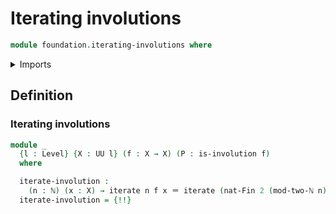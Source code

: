 # Iterating involutions

```agda
module foundation.iterating-involutions where
```

<details><summary>Imports</summary>

```agda
open import elementary-number-theory.modular-arithmetic-standard-finite-types
open import elementary-number-theory.natural-numbers

open import foundation.action-on-identifications-functions
open import foundation.involutions
open import foundation.iterating-functions
open import foundation.universe-levels

open import foundation-core.coproduct-types
open import foundation-core.identity-types

open import univalent-combinatorics.standard-finite-types
```

</details>

## Definition

### Iterating involutions

```agda
module _
  {l : Level} {X : UU l} (f : X → X) (P : is-involution f)
  where

  iterate-involution :
    (n : ℕ) (x : X) → iterate n f x ＝ iterate (nat-Fin 2 (mod-two-ℕ n)) f x
  iterate-involution = {!!}
```
